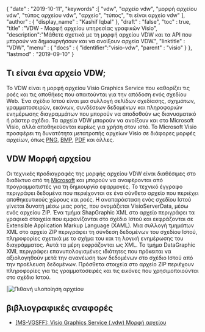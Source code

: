 {
  "date" : "2019-10-11",
  "keywords" :[ "vdw", "αρχείο vdw", "μορφή αρχείου vdw", "τύπος αρχείου vdw", "αρχείο", "τύπος", "τι είναι αρχείο vdw" ],
  "author" : {
    "display_name" : "Kashif Iqbal"
},
  "draft" : "false",
  "toc" : true,
  "title" :"VDW - Μορφή αρχείου υπηρεσίας γραφικών Visio",
  "description":"Μάθετε σχετικά με τη μορφή αρχείου VDW και τα API που μπορούν να δημιουργήσουν και να ανοίξουν αρχεία VDW.",
  "linktitle" : "VDW",
  "menu" : {
    "docs" : {
      "identifier":"visio-vdw",
      "parent" : "visio"
}
},
  "lastmod" : "2019-09-10"
}
## Τι είναι ένα αρχείο VDW;

Το VDW είναι η μορφή αρχείου Visio Graphics Service που καθορίζει τις ροές και τις αποθήκες που απαιτούνται για την απόδοση ενός σχεδίου Web. Ένα σχέδιο Ιστού είναι μια συλλογή σελίδων σχεδίασης, σχημάτων, γραμματοσειρών, εικόνων, συνδέσεων δεδομένων και πληροφοριών ενημέρωσης διαγραμμάτων που μπορούν να αποδοθούν ως διανυσματικό ή ράστερ σχέδιο. Τα αρχεία VDW μπορούν να ανοίξουν και στο Microsoft Visio, αλλά αποθηκεύονται κυρίως για χρήση στον ιστό. Το Microsoft Visio προσφέρει τη δυνατότητα μετατροπής αρχείων Visio σε διάφορες μορφές αρχείων, όπως [PNG](/el/Image/PNG/), [BMP](/el/image/bmp/), [PDF](/el/pdf/) και άλλες.

## **VDW** Μορφή αρχείου

Οι τεχνικές προδιαγραφές της μορφής αρχείου VDW είναι διαθέσιμες στο διαδίκτυο από τη [Microsoft](https://msdn.microsoft.com/en-us/library/dd924076(v#office.12).aspx) και μπορούν να αναφέρονται από προγραμματιστές για τη δημιουργία εφαρμογές. Το τεχνικό έγγραφο περιγράφει δεδομένα που περιέχονται σε ένα σύνθετο αρχείο που περιέχει αποθηκευτικούς χώρους και ροές. Η αναπαράσταση ενός σχεδίου Ιστού γίνεται δυνατή μέσω μιας ροής, που ονομάζεται VisioServerData, μέσω ενός αρχείου ZIP. Ένα τμήμα ShapGraphic XML στο αρχείο περιγράφει τα γραφικά στοιχεία που εμφανίζονται στο σχέδιο Ιστού και εκφράζονται σε Extensible Application Markup Language (XAML). Μια συλλογή τμημάτων XML στο αρχείο ZIP περιγράφει τη σύνδεση δεδομένων του σχεδίου Ιστού, πληροφορίες σχετικά με το σχήμα του και τη λογική ενημέρωσης του διαγράμματος. Αυτά τα μέρη εκφράζονται ως XML. Το τμήμα DataGraphic XML περιγράφει επανυπολογισμένες ιδιότητες που πρόκειται να αξιολογηθούν μετά την ανανέωση των δεδομένων στο σχέδιο Ιστού από την προέλευση δεδομένων. Πρόσθετα στοιχεία στο αρχείο ZIP περιέχουν πληροφορίες για τις γραμματοσειρές και τις εικόνες που χρησιμοποιούνται στο σχέδιο Ιστού.

|![Πιθανή υλοποίηση αρχείου](/el/web/vdw.png "Πιθανή υλοποίηση αρχείου")

## βιβλιογραφικές αναφορές

* [[MS-VGSFF]: Visio Graphics Service (.vdw) Μορφή αρχείου](https://msdn.microsoft.com/en-us/library/dd924076(v#office.12).aspx)

